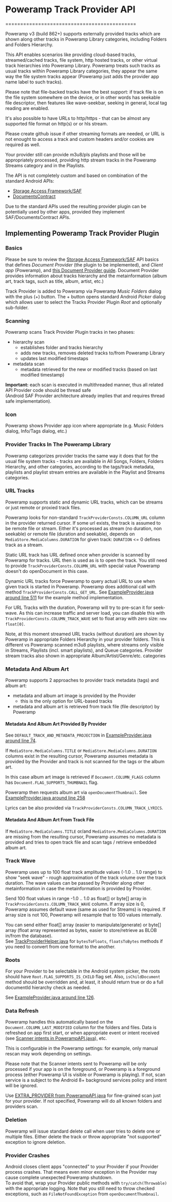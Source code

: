 # Poweramp Track Provider API
============================================

Poweramp v3 (build 862+) supports externally provided tracks which are shown along other tracks in Poweramp Library categories, including Folders and Folders Hierarchy.

This API enables scenarios like providing cloud-based tracks, streamed/cached tracks, file system, http hosted tracks, or other virtual track hierarchies into Poweramp Library.
Poweramp treats such tracks as usual tracks within Poweramp Library categories, they appear the same way the file system tracks appear
(Poweramp just adds the provider app name label to such tracks).

Please note that file-backed tracks have the best support: if track file is on the file system somewhere on the device, or in other words has seekable file descriptor,
then features like wave-seekbar, seeking in general, local tag reading are enabled.

It's also possible to have URLs to http/https - that can be almost any supported file format on http(s) or or hls stream.

Please create github issue if other streaming formats are needed,
or URL is not enought to access a track and custom headers and/or cookies are required as well.

Your provider still can provide m3u8/pls playlists and those will be appropriately processed, providing http stream tracks in the Poweramp Streams category and in the Playlists.

The API is not completely custom and based on combination of the standard Android APIs:
* [Storage Access Framework/SAF](https://developer.android.com/guide/topics/providers/document-provider)
* [DocumentsContract](https://developer.android.com/reference/android/provider/DocumentsContract)

Due to the standard APIs used the resulting provider plugin can be potentially used by other apps, provided they implement SAF/DocumentsContract APIs.

## Implementing Poweramp Track Provider Plugin

### Basics

Please be sure to review the
[Storage Access Framework/SAF](https://developer.android.com/guide/topics/providers/document-provider)
API basics that defines *Document Provider* (the plugin to be implemented), and *Client app* (Poweramp), and [this Document Provider guide](https://developer.android.com/guide/topics/providers/create-document-provider).
Document Provider provides information about tracks hierarchy and the metainformation (album art, track tags, such as title, album, artist, etc.)

Track Provider is added to Poweramp via Poweramp *Music Folders* dialog with the plus (+) button. The + button opens standard Android *Picker* dialog which allows user to select the Tracks Provider Plugin *Root* and
optionally sub-folder.

### Scanning

Poweramp scans Track Provider Plugin tracks in two phases:
* hierarchy scan
  * establishes folder and tracks hierarchy
  * adds new tracks, removes deleted tracks to/from Poweramp Library
  * updates last modified timestaps
* metadata scan
  * metadata retrieved for the new or modified tracks (based on last modified timestamp)

**Important:** each scan is executed in multithreaded manner, thus all related API Provider code should be thread safe  
(Android SAF Provider architecture already implies that and requires thread safe implementation).

### Icon

Poweramp shows Provider app icon where appropriate (e.g. Music Folders dialog, Info/Tags dialog, etc.)

### Provider Tracks In The Poweramp Library

Poweramp categorizes provider tracks the same way it does that for the usual file system tracks - tracks are available in All Songs, Folders, Folders Hierarchy, and other categories, according
to the tags/track metadata, playlists and playlist stream entries are available in the Playlist and Streams categories.

### URL Tracks
Poweramp supports static and dynamic URL tracks, which can be streams or just remote or proxied track files.

Poweramp looks for non-standard `TrackProviderConsts.COLUMN_URL` column in the provider returned cursor. If some url exists, the track is assumed to be remote file or stream.
Either it's processed as stream (no duration, non seekable) or remote file (duration and seekable), depends on `MediaStore.MediaColumns.DURATION` for given track:
`DURATION` <= 0 defines track as a stream.

Static URL track has URL defined once when provider is scanned by Poweramp for tracks. URL then is used as is to open the track.
You still need to provide `TrackProviderConsts.COLUMN_URL` with special value
Poweramp doesn't do openDocument in this case.

Dynamic URL tracks force Poweramp to query actual URL to use when given track is started in Poweramp. Poweramp does additional call with method `TrackProviderConsts.CALL_GET_URL`.
See [ExampleProvider.java around line 511](app/src/main/java/com/maxmpz/powerampproviderexample/ExampleProvider.java#L551) for the example method implementation.

For URL Tracks with the duration, Poweramp will try to pre-scan it for seek-wave. As this can increase traffic and server load, you can disable this with `TrackProviderConsts.COLUMN_TRACK_WAVE`
set to float array with zero size: `new float[0]`.

Note, at this moment streamed URL tracks (without duration) are shown by Poweramp in appropriate Folders Hierarchy in your provider folders. This is different vs Poweramp scanned
m3u8 playlists, where streams only visible in Streams, Playlists (incl. smart playlists), and Queue categories.
Provider stream tracks also shown in appropriate Album/Artist/Genre/etc. categories


### Metadata And Album Art
Poweramp supports 2 approaches to provider track metadata (tags) and album art:
* metadata and album art image is provided by the Provider
  * this is the only option for URL-based tracks
* metadata and album art is retrieved from track file (file descriptor) by Poweramp

#### Metadata And Album Art Provided By Provider

See `DEFAULT_TRACK_AND_METADATA_PROJECTION` in [ExampleProvider.java around line 74](app/src/main/java/com/maxmpz/powerampproviderexample/ExampleProvider.java#L74).

If `MediaStore.MediaColumns.TITLE` or `MediaStore.MediaColumns.DURATION` columns exist in the resulting cursor, Poweramp assumes metadata is provided by the Provider and track is not scanned
for the tags or the album art.

In this case album art image is retrieved if `Document.COLUMN_FLAGS` column has `Document.FLAG_SUPPORTS_THUMBNAIL` flag.

Poweramp then requests album art via `openDocumentThumbnail`. See [ExampleProvider.java around line 258](app/src/main/java/com/maxmpz/powerampproviderexample/ExampleProvider.java#L258)

Lyrics can be also provided via `TrackProviderConsts.COLUMN_TRACK_LYRICS`.

#### Metadata And Album Art From Track File

If `MediaStore.MediaColumns.TITLE` or/and `MediaStore.MediaColumns.DURATION` are missing from the resulting cursor, Poweramp assumes no metadata is provided and tries to open track file and
scan tags / retrieve embedded album art.


### Track Wave

Poweramp uses up to 100 float track amplitude values (-1.0 .. 1.0 range) to show "seek wave" - rough approximation of the track volume over the track duration.
The wave values can be passed by Provider along other metainformation in case the metainformation is provided by Provider.

Send 100 float values in range -1.0 .. 1.0 as float[] or byte[] array in `TrackProviderConsts.COLUMN_TRACK_WAVE` column.
If array size is 0, Poweramp assumes default wave (same as used for Streams) is required.
If array size is not 100, Poweramp will resample that to 100 values internally.

You can send either float[] array (easier to manipulate/generate) or byte[] array (float array represented as bytes, easier to store/retrieve as BLOB in/from the database).  
See [TrackProviderHelper.java](../poweramp_api_lib/src/com/maxmpz/poweramp/player/TrackProviderHelper.java#L13) for `bytesToFloats`, `floatsToBytes` methods if you need to convert
from one format to the another.


### Roots

For your Provider to be selectable in the Android system picker, the roots should have `Root.FLAG_SUPPORTS_IS_CHILD` flag set. Also, `isChildDocument` method should be overridden and, at least,
it should return true or do a full documentId hierarchy check as needed.

See [ExampleProvider.java around line 126](app/src/main/java/com/maxmpz/powerampproviderexample/ExampleProvider.java#L126).

### Data Refresh

Poweramp handles this automatically based on the `Document.COLUMN_LAST_MODIFIED` column for the folders and files. Data is refreshed on app first start, or when appropriate event or intent received  
(see [Scanner intents in PowerampAPI.java](../poweramp_api_lib/src/com/maxmpz/poweramp/player/PowerampAPI.java#L1454)), etc.

This is configurable in the Poweramp settings: for example, only manual rescan may work depending on settings.

Please note that the Scanner intents sent to Poweramp will be only processed if your app is on the foreground, or Poweramp is a foreground process (either Poweramp UI is visible or Poweramp is playing). If not,
scan service is a subject to the Android 8+ background services policy and intent will be ignored.

Use [EXTRA_PROVIDER from PowerampAPI.java](../poweramp_api_lib/src/com/maxmpz/poweramp/player/PowerampAPI.java#L1615) for fine-grained scan just for your provider. If not specified,
Poweramp will do all known folders and providers scan.

### Deletion
Poweramp will issue standard delete call when user tries to delete one or multiple files. Either delete the track or throw appropriate "not supported" exception to ignore deletion.

### Provider Crashes

Android closes client apps "connected" to your Provider if your Provider process crashes. That means even minor exception in the Provider may cause complete unexpected Poweramp shutdown.  
To avoid that, wrap your Provider public methods with `try/catch(Throwable)` with the appropriate logging.
Note that you still need to throw checked exceptions, such as `FileNotFoundException` from `openDocumentThumbnail`.
